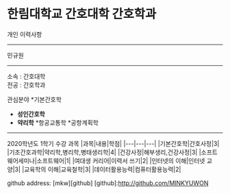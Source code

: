 # 한림대학교 간호대학 간호학과
개인 이력사항

---

민규원

---

소속 : 간호대학   
전공 : 간호학과

관심분야
*기본간호학
* **성인간호학**
* **약리학**
*항공교통학
*공항계획학

-------------------

2020학년도 1학기 수강 과목
|과목|내용|학점|
|---|---|---|
|기본간호학|간호사정|3|
|기초간호과학|약리학,병리학,병태생리학|4|
|건강사정|해부생리,건강사정|3|
|소프트웨어세미나|소프트웨어|1|
|여대생 커리어|이력서 쓰기|2|
|인터넷의 이해|인터넷 교양|3|
|교육학의 이해|교육철학|3|
|데이터활용능력|컴퓨터활용능력|2|

github address: [mkw][github]
[github]:http://github.com/MINKYUWON


